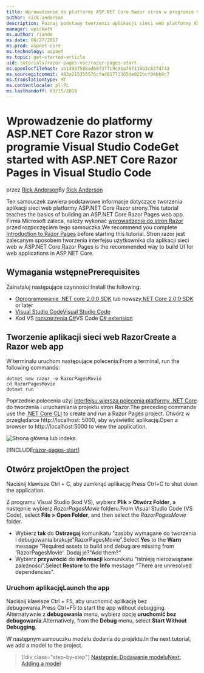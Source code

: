```yaml
---
title: Wprowadzenie do platformy ASP.NET Core Razor stron w programie Visual Studio Code
author: rick-anderson
description: Poznaj podstawy tworzenia aplikacji sieci web platformy ASP.NET Core Razor strony z kodem Visual Studio.
manager: wpickett
ms.author: riande
ms.date: 08/27/2017
ms.prod: aspnet-core
ms.technology: aspnet
ms.topic: get-started-article
uid: tutorials/razor-pages-vsc/razor-pages-start
ms.openlocfilehash: ab14937508ad68f3ffc9c9ba797119b3c83fd743
ms.sourcegitcommit: 493a215355576cfa481773365de021bcf04bb9c7
ms.translationtype: MT
ms.contentlocale: pl-PL
ms.lasthandoff: 03/15/2018
---
```

# <a name="get-started-with-aspnet-core-razor-pages-in-visual-studio-code"></a><span data-ttu-id="3d4b0-103">Wprowadzenie do platformy ASP.NET Core Razor stron w programie Visual Studio Code</span><span class="sxs-lookup"><span data-stu-id="3d4b0-103">Get started with ASP.NET Core Razor Pages in Visual Studio Code</span></span>

<span data-ttu-id="3d4b0-104">przez [Rick Anderson](https://twitter.com/RickAndMSFT)</span><span class="sxs-lookup"><span data-stu-id="3d4b0-104">By [Rick Anderson](https://twitter.com/RickAndMSFT)</span></span>

<span data-ttu-id="3d4b0-105">Ten samouczek zawiera podstawowe informacje dotyczące tworzenia aplikacji sieci web platformy ASP.NET Core Razor strony.</span><span class="sxs-lookup"><span data-stu-id="3d4b0-105">This tutorial teaches the basics of building an ASP.NET Core Razor Pages web app.</span></span> <span data-ttu-id="3d4b0-106">Firma Microsoft zaleca, należy wykonać [wprowadzenie do stron Razor](xref:mvc/razor-pages/index) przed rozpoczęciem tego samouczka.</span><span class="sxs-lookup"><span data-stu-id="3d4b0-106">We recommend you complete [Introduction to Razor Pages](xref:mvc/razor-pages/index) before starting this tutorial.</span></span> <span data-ttu-id="3d4b0-107">Stron razor jest zalecanym sposobem tworzenia interfejsu użytkownika dla aplikacji sieci web w ASP.NET Core.</span><span class="sxs-lookup"><span data-stu-id="3d4b0-107">Razor Pages is the recommended way to build UI for web applications in ASP.NET Core.</span></span>

## <a name="prerequisites"></a><span data-ttu-id="3d4b0-108">Wymagania wstępne</span><span class="sxs-lookup"><span data-stu-id="3d4b0-108">Prerequisites</span></span>

<span data-ttu-id="3d4b0-109">Zainstaluj następujące czynności:</span><span class="sxs-lookup"><span data-stu-id="3d4b0-109">Install the following:</span></span>

* <span data-ttu-id="3d4b0-110">[Oprogramowanie .NET core 2.0.0 SDK](https://www.microsoft.com/net/core) lub nowszy</span><span class="sxs-lookup"><span data-stu-id="3d4b0-110">[.NET Core 2.0.0 SDK](https://www.microsoft.com/net/core) or later</span></span>
* [<span data-ttu-id="3d4b0-111">Visual Studio Code</span><span class="sxs-lookup"><span data-stu-id="3d4b0-111">Visual Studio Code</span></span>](https://code.visualstudio.com)
* <span data-ttu-id="3d4b0-112">Kod VS [rozszerzenia C#](https://marketplace.visualstudio.com/items?itemName=ms-vscode.csharp)</span><span class="sxs-lookup"><span data-stu-id="3d4b0-112">VS Code [C# extension](https://marketplace.visualstudio.com/items?itemName=ms-vscode.csharp)</span></span> 

## <a name="create-a-razor-web-app"></a><span data-ttu-id="3d4b0-113">Tworzenie aplikacji sieci web Razor</span><span class="sxs-lookup"><span data-stu-id="3d4b0-113">Create a Razor web app</span></span>

<span data-ttu-id="3d4b0-114">W terminalu uruchom następujące polecenia:</span><span class="sxs-lookup"><span data-stu-id="3d4b0-114">From a terminal, run the following commands:</span></span>

```console
dotnet new razor -o RazorPagesMovie
cd RazorPagesMovie
dotnet run
```

<span data-ttu-id="3d4b0-115">Poprzednie polecenia użyj [interfejsu wiersza polecenia platformy .NET Core](https://docs.microsoft.com/dotnet/core/tools/dotnet) do tworzenia i uruchamiania projektu stron Razor.</span><span class="sxs-lookup"><span data-stu-id="3d4b0-115">The preceding commands use the [.NET Core CLI](https://docs.microsoft.com/dotnet/core/tools/dotnet) to create and run a Razor Pages project.</span></span> <span data-ttu-id="3d4b0-116">Otwórz w przeglądarce http://localhost: 5000, aby wyświetlić aplikację.</span><span class="sxs-lookup"><span data-stu-id="3d4b0-116">Open a browser to http://localhost:5000 to view the application.</span></span>

![Strona główna lub indeks](../razor-pages/razor-pages-start/_static/home.png)

[!INCLUDE[razor-pages-start](../../includes/RP/razor-pages-start.md)]

## <a name="open-the-project"></a><span data-ttu-id="3d4b0-118">Otwórz projekt</span><span class="sxs-lookup"><span data-stu-id="3d4b0-118">Open the project</span></span>

<span data-ttu-id="3d4b0-119">Naciśnij klawisze Ctrl + C, aby zamknąć aplikację.</span><span class="sxs-lookup"><span data-stu-id="3d4b0-119">Press Ctrl+C to shut down the application.</span></span>

<span data-ttu-id="3d4b0-120">Z programu Visual Studio (kod VS), wybierz **Plik > Otwórz Folder**, a następnie wybierz *RazorPagesMovie* folderu.</span><span class="sxs-lookup"><span data-stu-id="3d4b0-120">From Visual Studio Code (VS Code), select **File > Open Folder**, and then select the *RazorPagesMovie* folder.</span></span>

- <span data-ttu-id="3d4b0-121">Wybierz **tak** do **Ostrzegaj** komunikatu "zasoby wymagane do tworzenia i debugowania brakuje"RazorPagesMovie".</span><span class="sxs-lookup"><span data-stu-id="3d4b0-121">Select **Yes** to the **Warn** message "Required assets to build and debug are missing from 'RazorPagesMovie'.</span></span> <span data-ttu-id="3d4b0-122">Dodaj je?"</span><span class="sxs-lookup"><span data-stu-id="3d4b0-122">Add them?"</span></span>
- <span data-ttu-id="3d4b0-123">Wybierz **przywrócić** do **informacji** komunikatu "Istnieją nierozwiązane zależności".</span><span class="sxs-lookup"><span data-stu-id="3d4b0-123">Select **Restore** to the **Info** message "There are unresolved dependencies".</span></span>

### <a name="launch-the-app"></a><span data-ttu-id="3d4b0-124">Uruchom aplikację</span><span class="sxs-lookup"><span data-stu-id="3d4b0-124">Launch the app</span></span>

<span data-ttu-id="3d4b0-125">Naciśnij klawisze Ctrl + F5, aby uruchomić aplikację bez debugowania.</span><span class="sxs-lookup"><span data-stu-id="3d4b0-125">Press Ctrl+F5 to start the app without debugging.</span></span> <span data-ttu-id="3d4b0-126">Alternatywnie z **debugowania** menu, wybierz opcję **uruchomić bez debugowania**.</span><span class="sxs-lookup"><span data-stu-id="3d4b0-126">Alternatively, from the **Debug** menu, select **Start Without Debugging**.</span></span>

<span data-ttu-id="3d4b0-127">W następnym samouczku modelu dodania do projektu.</span><span class="sxs-lookup"><span data-stu-id="3d4b0-127">In the next tutorial, we add a model to the project.</span></span> 

>[!div class="step-by-step"]
[<span data-ttu-id="3d4b0-128">Następnie: Dodawanie modelu</span><span class="sxs-lookup"><span data-stu-id="3d4b0-128">Next: Adding a model</span></span>](xref:tutorials/razor-pages-vsc/model)  
